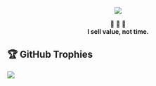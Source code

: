 <p align="center">
  <a href="https://github.com/kogutstt2"><img src="https://readme-typing-svg.herokuapp.com/?lines=Jose%20Cipriano;Both%20Frontend%20and%20Backend;7%2B%20years%20of%20experience;&font=Pacifico&center=true&width=650&height=120&color=58a6ff&vCenter=true&size=45%22"></a>
</p>

<p align="center">
 💎 💎 💎 </br>
<b>
I sell value, not time.
</b>
<br>

</p>

## 🏆 GitHub Trophies

<img src="https://github-profile-trophy.vercel.app/?username=DenverCoder1&column=8&theme=onedark"/>

 <br>
